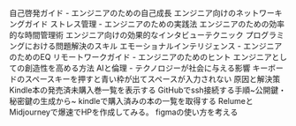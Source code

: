 自己啓発ガイド - エンジニアのための自己成長
エンジニア向けのネットワーキングガイド
ストレス管理 - エンジニアのための実践法
エンジニアのための効率的な時間管理術
エンジニア向けの効果的なインタビューテクニック
プログラミングにおける問題解決のスキル
エモーショナルインテリジェンス - エンジニアのためのEQ
リモートワークガイド - エンジニアのためのヒント
エンジニアとしての創造性を高める方法
AIと倫理 - テクノロジーが社会に与える影響
キーボードのスペースキーを押すと青い枠が出てスペースが入力されない 原因と解決策
Kindle本の発売済未購入巻一覧を表示する
GitHubでssh接続する手順~公開鍵・秘密鍵の生成から~
kindleで購入済みの本の一覧を取得する
RelumeとMidjourneyで爆速でHPを作成してみる。
figmaの使い方を考える
